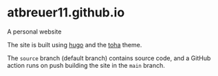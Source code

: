 # atbreuer11.github.io
A personal website

The site is built using [hugo](https://github.com/gohugoio/hugo) and the [toha](https://github.com/hugo-toha/toha) theme.

The `source` branch (default branch) contains source code, and a GitHub action runs on push building the site in the `main` branch.
